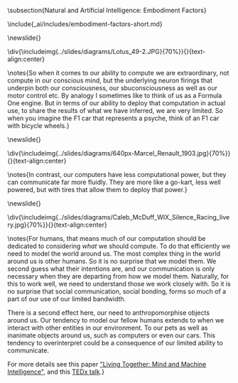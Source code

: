 \subsection{Natural and Artificial Intelligence: Embodiment Factors}

\include{_ai/includes/embodiment-factors-short.md}

\newslide{}

\div{\includeimg{../slides/diagrams/Lotus_49-2.JPG}{70%}}{}{text-align:center}

\notes{So when it comes to our ability to compute we are extraordinary, not compute in our conscious mind, but the underlying neuron firings that underpin both our consciousness, our sbuconsciousness as well as our motor control etc. By analogy I sometimes like to think of us as a Formula One engine. But in terms of our ability to deploy that computation in actual use, to share the results of what we have inferred, we are very limited. So when you imagine the F1 car that represents a psyche, think of an F1 car with bicycle wheels.}

\newslide{}

\div{\includeimg{../slides/diagrams/640px-Marcel_Renault_1903.jpg}{70%}}{}{text-align:center}

\notes{In contrast, our computers have less computational power, but they can communicate far more fluidly. They are more like a go-kart, less well powered, but with tires that allow them to deploy that power.}

\newslide{}

\div{\includeimg{../slides/diagrams/Caleb_McDuff_WIX_Silence_Racing_livery.jpg}{70%}}{}{text-align:center}

\notes{For humans, that means much of our computation should be dedicated to considering *what* we should compute. To do that efficiently we need to model the world around us. The most complex thing in the world around us is other humans. So it is no surprise that we model them. We second guess what their intentions are, and our communication is only necessary when they are departing from how we model them. Naturally, for this to work well, we need to understand those we work closely with. So it is no surprise that social communication, social bonding, forms so much of a part of our use of our limited bandwidth. 

There is a second effect here, our need to anthropomorphise objects around us. Our tendency to model our fellow humans extends to when we interact with other entities in our environment. To our pets as well as inanimate objects around us, such as computers or even our cars. This tendency to overinterpret could be a consequence of our limited ability to communicate. 

For more details see this paper ["Living Together: Mind and Machine Intelligence"](https://arxiv.org/abs/1705.07996), and this [TEDx talk](http://inverseprobability.com/talks/lawrence-tedx17/living-together.html).}
